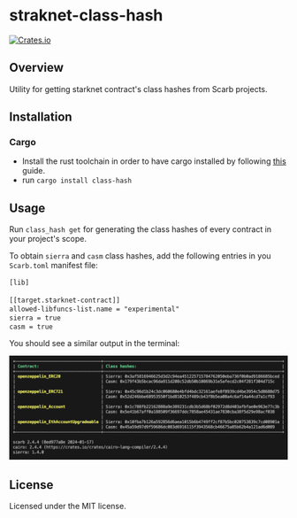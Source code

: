 # straknet-class-hash

[![Crates.io](https://img.shields.io/crates/v/class-hash.svg)](https://crates.io/crates/class-hash)

## Overview

Utility for getting starknet contract's class hashes from Scarb projects.

## Installation

### Cargo

* Install the rust toolchain in order to have cargo installed by following
  [this](https://www.rust-lang.org/tools/install) guide.
* run `cargo install class-hash`

## Usage

Run `class_hash get` for generating the class hashes of every contract in your project's scope.

To obtain `sierra` and `casm` class hashes, add the following entries in you `Scarb.toml` manifest file:

```
[lib]

[[target.starknet-contract]]
allowed-libfuncs-list.name = "experimental"
sierra = true
casm = true
```

You should see a similar output in the terminal:

![](images/example.png)

## License

Licensed under the MIT license.
